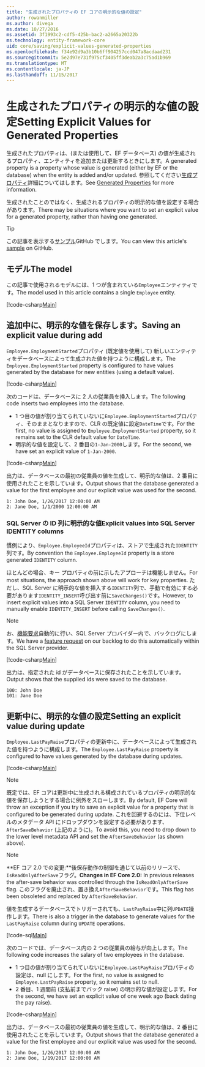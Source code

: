 ```yaml
---
title: "生成されたプロパティの EF コアの明示的な値の設定"
author: rowanmiller
ms.author: divega
ms.date: 10/27/2016
ms.assetid: 3f1993c2-cdf5-425b-bac2-a2665a20322b
ms.technology: entity-framework-core
uid: core/saving/explicit-values-generated-properties
ms.openlocfilehash: f34e92d9a3b10b6ff904257ccd047a8acdaad231
ms.sourcegitcommit: 5e2d97e731f975cf3405ff3deab2a3c75ad1b969
ms.translationtype: MT
ms.contentlocale: ja-JP
ms.lasthandoff: 11/15/2017
---
```

# <a name="setting-explicit-values-for-generated-properties"></a><span data-ttu-id="94bbb-102">生成されたプロパティの明示的な値の設定</span><span class="sxs-lookup"><span data-stu-id="94bbb-102">Setting Explicit Values for Generated Properties</span></span>

<span data-ttu-id="94bbb-103">生成されたプロパティは、(または使用して、EF データベース) の値が生成されるプロパティ、エンティティを追加または更新するときにします。</span><span class="sxs-lookup"><span data-stu-id="94bbb-103">A generated property is a property whose value is generated (either by EF or the database) when the entity is added and/or updated.</span></span> <span data-ttu-id="94bbb-104">参照してください[生成プロパティ](../modeling/generated-properties.md)詳細についてはします。</span><span class="sxs-lookup"><span data-stu-id="94bbb-104">See [Generated Properties](../modeling/generated-properties.md) for more information.</span></span>

<span data-ttu-id="94bbb-105">生成されたことのではなく、生成されるプロパティの明示的な値を設定する場合があります。</span><span class="sxs-lookup"><span data-stu-id="94bbb-105">There may be situations where you want to set an explicit value for a generated property, rather than having one generated.</span></span>

> [!TIP]  
> <span data-ttu-id="94bbb-106">この記事を表示する[サンプル](https://github.com/aspnet/EntityFramework.Docs/tree/master/samples/core/Saving/Saving/ExplicitValuesGenerateProperties/)GitHub でします。</span><span class="sxs-lookup"><span data-stu-id="94bbb-106">You can view this article's [sample](https://github.com/aspnet/EntityFramework.Docs/tree/master/samples/core/Saving/Saving/ExplicitValuesGenerateProperties/) on GitHub.</span></span>

## <a name="the-model"></a><span data-ttu-id="94bbb-107">モデル</span><span class="sxs-lookup"><span data-stu-id="94bbb-107">The model</span></span>

<span data-ttu-id="94bbb-108">この記事で使用されるモデルには、1 つが含まれている`Employee`エンティティです。</span><span class="sxs-lookup"><span data-stu-id="94bbb-108">The model used in this article contains a single `Employee` entity.</span></span>

[!code-csharp[Main](../../../samples/core/Saving/Saving/ExplicitValuesGenerateProperties/Employee.cs#Sample)]

## <a name="saving-an-explicit-value-during-add"></a><span data-ttu-id="94bbb-109">追加中に、明示的な値を保存します。</span><span class="sxs-lookup"><span data-stu-id="94bbb-109">Saving an explicit value during add</span></span>

<span data-ttu-id="94bbb-110">`Employee.EmploymentStarted`プロパティ (既定値を使用して) 新しいエンティティをデータベースによって生成された値を持つように構成します。</span><span class="sxs-lookup"><span data-stu-id="94bbb-110">The `Employee.EmploymentStarted` property is configured to have values generated by the database for new entities (using a default value).</span></span>

[!code-csharp[Main](../../../samples/core/Saving/Saving/ExplicitValuesGenerateProperties/EmployeeContext.cs#EmploymentStarted)]

<span data-ttu-id="94bbb-111">次のコードは、データベースに 2 人の従業員を挿入します。</span><span class="sxs-lookup"><span data-stu-id="94bbb-111">The following code inserts two employees into the database.</span></span>
* <span data-ttu-id="94bbb-112">1 つ目の値が割り当てられていないに`Employee.EmploymentStarted`プロパティ、そのままとなりますので、CLR の既定値に設定`DateTime`です。</span><span class="sxs-lookup"><span data-stu-id="94bbb-112">For the first, no value is assigned to `Employee.EmploymentStarted` property, so it remains set to the CLR default value for `DateTime`.</span></span>
* <span data-ttu-id="94bbb-113">明示的な値を設定して、2 番目の`1-Jan-2000`します。</span><span class="sxs-lookup"><span data-stu-id="94bbb-113">For the second, we have set an explicit value of `1-Jan-2000`.</span></span>

[!code-csharp[Main](../../../samples/core/Saving/Saving/ExplicitValuesGenerateProperties/Sample.cs#EmploymentStarted)]

<span data-ttu-id="94bbb-114">出力は、データベースの最初の従業員の値を生成して、明示的な値は、2 番目に使用されたことを示しています。</span><span class="sxs-lookup"><span data-stu-id="94bbb-114">Output shows that the database generated a value for the first employee and our explicit value was used for the second.</span></span>

``` Console
1: John Doe, 1/26/2017 12:00:00 AM
2: Jane Doe, 1/1/2000 12:00:00 AM
```

### <a name="explicit-values-into-sql-server-identity-columns"></a><span data-ttu-id="94bbb-115">SQL Server の ID 列に明示的な値</span><span class="sxs-lookup"><span data-stu-id="94bbb-115">Explicit values into SQL Server IDENTITY columns</span></span>

<span data-ttu-id="94bbb-116">慣例により、`Employee.EmployeeId`プロパティは、ストアで生成された`IDENTITY`列です。</span><span class="sxs-lookup"><span data-stu-id="94bbb-116">By convention the `Employee.EmployeeId` property is a store generated `IDENTITY` column.</span></span>

<span data-ttu-id="94bbb-117">ほとんどの場合、キー プロパティの前に示したアプローチは機能しません。</span><span class="sxs-lookup"><span data-stu-id="94bbb-117">For most situations, the approach shown above will work for key properties.</span></span> <span data-ttu-id="94bbb-118">ただし、SQL Server に明示的な値を挿入する`IDENTITY`列で、手動で有効にする必要があります`IDENTITY_INSERT`呼び出す前に`SaveChanges()`です。</span><span class="sxs-lookup"><span data-stu-id="94bbb-118">However, to insert explicit values into a SQL Server `IDENTITY` column, you need to manually enable `IDENTITY_INSERT` before calling `SaveChanges()`.</span></span>

> [!NOTE]  
> <span data-ttu-id="94bbb-119">お、[機能要求](https://github.com/aspnet/EntityFramework/issues/703)自動的に行い、SQL Server プロバイダー内で、バックログにします。</span><span class="sxs-lookup"><span data-stu-id="94bbb-119">We have a [feature request](https://github.com/aspnet/EntityFramework/issues/703) on our backlog to do this automatically within the SQL Server provider.</span></span>

[!code-csharp[Main](../../../samples/core/Saving/Saving/ExplicitValuesGenerateProperties/Sample.cs#EmployeeId)]

<span data-ttu-id="94bbb-120">出力は、指定された id がデータベースに保存されたことを示しています。</span><span class="sxs-lookup"><span data-stu-id="94bbb-120">Output shows that the supplied ids were saved to the database.</span></span>

``` Console
100: John Doe
101: Jane Doe
```

## <a name="setting-an-explicit-value-during-update"></a><span data-ttu-id="94bbb-121">更新中に、明示的な値の設定</span><span class="sxs-lookup"><span data-stu-id="94bbb-121">Setting an explicit value during update</span></span>

<span data-ttu-id="94bbb-122">`Employee.LastPayRaise`プロパティの更新中に、データベースによって生成された値を持つように構成します。</span><span class="sxs-lookup"><span data-stu-id="94bbb-122">The `Employee.LastPayRaise` property is configured to have values generated by the database during updates.</span></span>

[!code-csharp[Main](../../../samples/core/Saving/Saving/ExplicitValuesGenerateProperties/EmployeeContext.cs#LastPayRaise)]

> [!NOTE]  
> <span data-ttu-id="94bbb-123">既定では、EF コアは更新中に生成される構成されているプロパティの明示的な値を保存しようとする場合に例外をスローします。</span><span class="sxs-lookup"><span data-stu-id="94bbb-123">By default, EF Core will throw an exception if you try to save an explicit value for a property that is configured to be generated during update.</span></span> <span data-ttu-id="94bbb-124">これを回避するのには、下位レベルのメタデータ API にドロップダウンを設定する必要があります、 `AfterSaveBehavior` (上記のように)。</span><span class="sxs-lookup"><span data-stu-id="94bbb-124">To avoid this, you need to drop down to the lower level metadata API and set the `AfterSaveBehavior` (as shown above).</span></span>

> [!NOTE]  
> <span data-ttu-id="94bbb-125">**EF コア 2.0 での変更:**後保存動作の制御を通じて以前のリリースで、`IsReadOnlyAfterSave`フラグ。</span><span class="sxs-lookup"><span data-stu-id="94bbb-125">**Changes in EF Core 2.0:** In previous releases the after-save behavior was controlled through the `IsReadOnlyAfterSave` flag.</span></span> <span data-ttu-id="94bbb-126">このフラグを廃止され、置き換え`AfterSaveBehavior`です。</span><span class="sxs-lookup"><span data-stu-id="94bbb-126">This flag has been obsoleted and replaced by `AfterSaveBehavior`.</span></span>

<span data-ttu-id="94bbb-127">値を生成するデータベースでトリガーされても、`LastPayRaise`中に列`UPDATE`操作します。</span><span class="sxs-lookup"><span data-stu-id="94bbb-127">There is also a trigger in the database to generate values for the `LastPayRaise` column during `UPDATE` operations.</span></span>

[!code-sql[Main](../../../samples/core/Saving/Saving/ExplicitValuesGenerateProperties/employee_UPDATE.sql)]

<span data-ttu-id="94bbb-128">次のコードでは、データベース内の 2 つの従業員の給与が向上します。</span><span class="sxs-lookup"><span data-stu-id="94bbb-128">The following code increases the salary of two employees in the database.</span></span>
* <span data-ttu-id="94bbb-129">1 つ目の値が割り当てられていないに`Employee.LastPayRaise`プロパティの設定は、null にします。</span><span class="sxs-lookup"><span data-stu-id="94bbb-129">For the first, no value is assigned to `Employee.LastPayRaise` property, so it remains set to null.</span></span>
* <span data-ttu-id="94bbb-130">2 番目、1 週間前 (支払前までバック raise) の明示的な値が設定します。</span><span class="sxs-lookup"><span data-stu-id="94bbb-130">For the second, we have set an explicit value of one week ago (back dating the pay raise).</span></span>

[!code-csharp[Main](../../../samples/core/Saving/Saving/ExplicitValuesGenerateProperties/Sample.cs#LastPayRaise)]

<span data-ttu-id="94bbb-131">出力は、データベースの最初の従業員の値を生成して、明示的な値は、2 番目に使用されたことを示しています。</span><span class="sxs-lookup"><span data-stu-id="94bbb-131">Output shows that the database generated a value for the first employee and our explicit value was used for the second.</span></span>

``` Console
1: John Doe, 1/26/2017 12:00:00 AM
2: Jane Doe, 1/19/2017 12:00:00 AM
```
